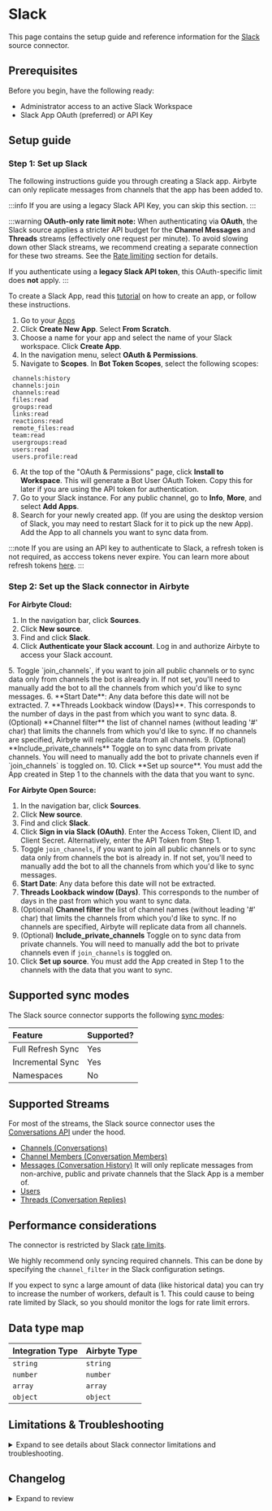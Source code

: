 # Slack

<HideInUI>

This page contains the setup guide and reference information for the [Slack](https://www.slack.com) source connector.

</HideInUI>

## Prerequisites

Before you begin, have the following ready: 

- Administrator access to an active Slack Workspace
- Slack App OAuth (preferred) or API Key

## Setup guide

### Step 1: Set up Slack

The following instructions guide you through creating a Slack app. Airbyte can only replicate messages from channels that the app has been added to.

:::info
If you are using a legacy Slack API Key, you can skip this section.
:::

:::warning
**OAuth-only rate limit note:** When authenticating via **OAuth**, the Slack source applies a stricter API budget for the **Channel Messages** and **Threads** streams (effectively one request per minute). To avoid slowing down other Slack streams, we recommend creating a separate connection for these two streams. See the [Rate limiting](#rate-limiting) section for details.

If you authenticate using a **legacy Slack API token**, this OAuth-specific limit does **not** apply.
:::

To create a Slack App, read this [tutorial](https://api.slack.com/tutorials/tracks/getting-a-token) on how to create an app, or follow these instructions. 

1. Go to your [Apps](https://api.slack.com/apps)
2. Click **Create New App**. Select **From Scratch**.
3. Choose a name for your app and select the name of your Slack workspace. Click **Create App**. 
4. In the navigation menu, select **OAuth & Permissions**.
5. Navigate to **Scopes**. In **Bot Token Scopes**, select the following scopes: 

```
 channels:history
 channels:join
 channels:read
 files:read
 groups:read
 links:read
 reactions:read
 remote_files:read
 team:read
 usergroups:read
 users:read
 users.profile:read
```

6. At the top of the "OAuth & Permissions" page, click **Install to Workspace**. This will generate a Bot User OAuth Token. Copy this for later if you are using the API token for authentication.
7. Go to your Slack instance. For any public channel, go to **Info**, **More**, and select **Add Apps**. 
8. Search for your newly created app. (If you are using the desktop version of Slack, you may need to restart Slack for it to pick up the new App). Add the App to all channels you want to sync data from.

:::note
If you are using an API key to authenticate to Slack, a refresh token is not required, as acccess tokens never expire. You can learn more about refresh tokens [here](https://api.slack.com/authentication/rotation).
:::

### Step 2: Set up the Slack connector in Airbyte

<!-- env:cloud -->

**For Airbyte Cloud:**

1. In the navigation bar, click **Sources**. 
2. Click **New source**.
3. Find and click **Slack**.
4. Click **Authenticate your Slack account**. Log in and authorize Airbyte to access your Slack account.
<FieldAnchor field="join_channels">
5. Toggle `join_channels`, if you want to join all public channels or to sync data only from channels the bot is already in. If not set, you'll need to manually add the bot to all the channels from which you'd like to sync messages.
</FieldAnchor>
<FieldAnchor field="start_date">
6. **Start Date**: Any data before this date will not be extracted.
</FieldAnchor>
<FieldAnchor field="lookback_window">
7. **Threads Lookback window (Days)**. This corresponds to the number of days in the past from which you want to sync data.
</FieldAnchor>
<FieldAnchor field="include_private_channels">
8. (Optional) **Channel filter** the list of channel names (without leading '#' char) that limits the channels from which you'd like to sync. If no channels are specified, Airbyte will replicate data from all channels.
</FieldAnchor>
<FieldAnchor field="include_private_channels">
9. (Optional) **Include_private_channels** Toggle on to sync data from private channels. You will need to manually add the bot to private channels even if `join_channels` is toggled on.
</FieldAnchor>
10. Click **Set up source**. You must add the App created in Step 1 to the channels with the data that you want to sync.
<!-- /env:cloud -->

<!-- env:oss -->

**For Airbyte Open Source:**

1. In the navigation bar, click **Sources**. 
2. Click **New source**.
3. Find and click **Slack**.
4. Click **Sign in via Slack (OAuth)**. Enter the Access Token, Client ID, and Client Secret. Alternatively, enter the API Token from Step 1.
5. Toggle `join_channels`, if you want to join all public channels or to sync data only from channels the bot is already in. If not set, you'll need to manually add the bot to all the channels from which you'd like to sync messages.
6. **Start Date**: Any data before this date will not be extracted.
7. **Threads Lookback window (Days)**. This corresponds to the number of days in the past from which you want to sync data.
8. (Optional) **Channel filter** the list of channel names (without leading '#' char) that limits the channels from which you'd like to sync. If no channels are specified, Airbyte will replicate data from all channels.
9. (Optional) **Include_private_channels** Toggle on to sync data from private channels. You will need to manually add the bot to private channels even if `join_channels` is toggled on.
10. Click **Set up source**. You must add the App created in Step 1 to the channels with the data that you want to sync.
<!-- /env:oss -->

<HideInUI>

## Supported sync modes

The Slack source connector supports the following [sync modes](https://docs.airbyte.com/cloud/core-concepts#connection-sync-modes):

| Feature           | Supported? |
| :---------------- | :--------- |
| Full Refresh Sync | Yes        |
| Incremental Sync  | Yes        |
| Namespaces        | No         |

## Supported Streams

For most of the streams, the Slack source connector uses the [Conversations API](https://api.slack.com/docs/conversations-api) under the hood.

- [Channels \(Conversations\)](https://api.slack.com/methods/conversations.list)
- [Channel Members \(Conversation Members\)](https://api.slack.com/methods/conversations.members)
- [Messages \(Conversation History\)](https://api.slack.com/methods/conversations.history) It will only replicate messages from non-archive, public and private channels that the Slack App is a member of.
- [Users](https://api.slack.com/methods/users.list)
- [Threads \(Conversation Replies\)](https://api.slack.com/methods/conversations.replies)

## Performance considerations

The connector is restricted by Slack [rate limits](https://api.slack.com/docs/rate-limits).

We highly recommend only syncing required channels. This can be done by specifying the `channel_filter` in the Slack configuration setings.

If you expect to sync a large amount of data (like historical data) you can try to increase the number of workers, default is 1. This could cause to being rate limited by Slack, so you should monitor the logs for rate limit errors.

## Data type map

| Integration Type | Airbyte Type |
| :--------------- | :----------- |
| `string`         | `string`     |
| `number`         | `number`     |
| `array`          | `array`      |
| `object`         | `object`     |

## Limitations & Troubleshooting

<details>
<summary>
Expand to see details about Slack connector limitations and troubleshooting.
</summary>

### Connector limitations

#### Rate limiting

Slack has [rate limit restrictions](https://api.slack.com/docs/rate-limits).

###### Rate Limits for Channel Messages and Threads streams: 

**OAuth authentication:** For apps authenticated via OAuth, the connector enforces a stricter budget on:
- [`conversations.replies`](https://api.slack.com/methods/conversations.replies)
- [`conversations.history`](https://api.slack.com/methods/conversations.history)

These two streams are effectively limited to **one request per minute**. Consider creating a **separate connection** for them so other streams (Users, Channels, Channel Members, etc.) are not slowed down.

**Legacy API token authentication:** When using a legacy Slack API token, this OAuth-specific one-per-minute policy does **not** apply; only Slack’s general rate limits apply.

### Troubleshooting

- Check out common troubleshooting issues for the Slack source connector on our Airbyte Forum [here](https://github.com/airbytehq/airbyte/discussions).


</details>

</HideInUI>


## Changelog

<details>
  <summary>Expand to review</summary>

| Version    | Date       | Pull Request                                             | Subject                                                                                                                                                                |
|:-----------|:-----------|:---------------------------------------------------------|:-----------------------------------------------------------------------------------------------------------------------------------------------------------------------|
| 3.0.0      | 2025-09-10 |                                                          | Add migration guide for missing state issue                                                                                                                            |
| 2.2.0      | 2025-09-10 | [66155](https://github.com/airbytehq/airbyte/pull/66155) | Promoting release candidate 2.2.0-rc.7 to a main version.                                                                                                              |
| 2.2.0-rc.7 | 2025-08-21 | [65132](https://github.com/airbytehq/airbyte/pull/65132) | Update API budget to depend on auth method (rate limits apply only with OAuth).                                                                                        |
| 2.2.0-rc.6 | 2025-08-14 | [64553](https://github.com/airbytehq/airbyte/pull/64553) | Add API budget for Threads and Channel Messages streams.                                                                                                               |
| 2.2.0-rc.5 | 2025-08-06 | [64530](https://github.com/airbytehq/airbyte/pull/64530) | Set use_cache = true for Channels and Channel Messages streams.                                                                                                        |
| 2.2.0-rc.4 | 2025-08-04 | [64486](https://github.com/airbytehq/airbyte/pull/64486) | Add backoff strategy for Channels stream.                                                                                                                              |
| 2.2.0-rc.3 | 2025-07-29 | [64107](https://github.com/airbytehq/airbyte/pull/64107) | Add custom partition router.                                                                                                                                           |
| 2.2.0-rc.2 | 2025-07-23 | [63732](https://github.com/airbytehq/airbyte/pull/63732) | Enable progressive rollout.                                                                                                                                            |
| 2.2.0-rc.1 | 2025-07-23 | [63278](https://github.com/airbytehq/airbyte/pull/63278) | Migrate Threads stream to manifest.                                                                                                                                    |
| 2.1.0      | 2025-07-11 | [62930](https://github.com/airbytehq/airbyte/pull/62930) | Promoting release candidate 2.1.0-rc.1 to a main version.                                                                                                              |
| 2.1.0-rc.1 | 2025-07-07 | [62110](https://github.com/airbytehq/airbyte/pull/62110) | Bump cdk v6                                                                                                                                                            |
| 2.0.2      | 2025-07-05 | [62709](https://github.com/airbytehq/airbyte/pull/62709) | Update dependencies                                                                                                                                                    |
| 2.0.1      | 2025-06-28 | [51965](https://github.com/airbytehq/airbyte/pull/51965) | Update dependencies                                                                                                                                                    |
| 2.0.0      | 2025-06-25 | [62055](https://github.com/airbytehq/airbyte/pull/62055) | Add breaking change notification for migrating to the new Slack Marketplace application to retain higher rate limits.                                                  |
| 1.3.2      | 2025-01-11 | [43812](https://github.com/airbytehq/airbyte/pull/43812) | Starting with this version, the Docker image is now rootless. Please note that this and future versions will not be compatible with Airbyte versions earlier than 0.64 |
| 1.3.1      | 2024-07-24 | [42485](https://github.com/airbytehq/airbyte/pull/42485) | Fix MRO error for `IncrementalMessageStream`                                                                                                                           |
| 1.3.0      | 2024-07-17 | [41994](https://github.com/airbytehq/airbyte/pull/41994) | Migrate to CDK v3.5.1                                                                                                                                                  |
| 1.2.0      | 2024-07-16 | [41970](https://github.com/airbytehq/airbyte/pull/41970) | Migrate to CDK v2.4.0                                                                                                                                                  |
| 1.1.13     | 2024-07-13 | [41863](https://github.com/airbytehq/airbyte/pull/41863) | Update dependencies                                                                                                                                                    |
| 1.1.12     | 2024-07-10 | [41485](https://github.com/airbytehq/airbyte/pull/41485) | Update dependencies                                                                                                                                                    |
| 1.1.11     | 2024-07-09 | [41231](https://github.com/airbytehq/airbyte/pull/41231) | Update dependencies                                                                                                                                                    |
| 1.1.10     | 2024-07-06 | [40839](https://github.com/airbytehq/airbyte/pull/40839) | Update dependencies                                                                                                                                                    |
| 1.1.9      | 2024-06-25 | [40347](https://github.com/airbytehq/airbyte/pull/40347) | Update dependencies                                                                                                                                                    |
| 1.1.8      | 2024-06-22 | [40166](https://github.com/airbytehq/airbyte/pull/40166) | Update dependencies                                                                                                                                                    |
| 1.1.7      | 2025-06-14 | [39343](https://github.com/airbytehq/airbyte/pull/39343) | Update state handling for `threads` Python stream                                                                                                                      |
| 1.1.6      | 2024-06-12 | [39132](https://github.com/airbytehq/airbyte/pull/39416) | Respect `include_private_channels` option in `threads` stream                                                                                                          |
| 1.1.5      | 2024-06-10 | [39132](https://github.com/airbytehq/airbyte/pull/39132) | Convert string state to float for `threads` stream                                                                                                                     |
| 1.1.4      | 2024-06-06 | [39271](https://github.com/airbytehq/airbyte/pull/39271) | [autopull] Upgrade base image to v1.2.2                                                                                                                                |
| 1.1.3      | 2024-06-05 | [39121](https://github.com/airbytehq/airbyte/pull/39121) | Change cursor format for `channel_messages` stream to `%s_as_float`                                                                                                    |
| 1.1.2      | 2024-05-23 | [38619](https://github.com/airbytehq/airbyte/pull/38619) | Fix cursor granularity for the `channel_messages` stream                                                                                                               |
| 1.1.1      | 2024-05-02 | [36661](https://github.com/airbytehq/airbyte/pull/36661) | Schema descriptions                                                                                                                                                    |
| 1.1.0      | 2024-04-18 | [37332](https://github.com/airbytehq/airbyte/pull/37332) | Add the capability to sync from private channels                                                                                                                       |
| 1.0.0      | 2024-04-02 | [35477](https://github.com/airbytehq/airbyte/pull/35477) | Migration to low-code CDK                                                                                                                                              |
| 0.4.1      | 2024-03-27 | [36579](https://github.com/airbytehq/airbyte/pull/36579) | Upgrade airbyte-cdk version to emit record counts as floats                                                                                                            |
| 0.4.0      | 2024-03-19 | [36267](https://github.com/airbytehq/airbyte/pull/36267) | Pin airbyte-cdk version to `^0`                                                                                                                                        |
| 0.3.9      | 2024-02-12 | [35157](https://github.com/airbytehq/airbyte/pull/35157) | Manage dependencies with Poetry                                                                                                                                        |
| 0.3.8      | 2024-02-09 | [35131](https://github.com/airbytehq/airbyte/pull/35131) | Fixed the issue when `schema discovery` fails with `502` due to the platform timeout                                                                                   |
| 0.3.7      | 2024-01-10 | [1234](https://github.com/airbytehq/airbyte/pull/1234)   | Prepare for airbyte-lib                                                                                                                                                |
| 0.3.6      | 2023-11-21 | [32707](https://github.com/airbytehq/airbyte/pull/32707) | Threads: do not use client-side record filtering                                                                                                                       |
| 0.3.5      | 2023-10-19 | [31599](https://github.com/airbytehq/airbyte/pull/31599) | Base image migration: remove Dockerfile and use the python-connector-base image                                                                                        |
| 0.3.4      | 2023-10-06 | [31134](https://github.com/airbytehq/airbyte/pull/31134) | Update CDK and remove non iterable return from records                                                                                                                 |
| 0.3.3      | 2023-09-28 | [30580](https://github.com/airbytehq/airbyte/pull/30580) | Add `bot_id` field to threads schema                                                                                                                                   |
| 0.3.2      | 2023-09-20 | [30613](https://github.com/airbytehq/airbyte/pull/30613) | Set default value for channel_filters during discover                                                                                                                  |
| 0.3.1      | 2023-09-19 | [30570](https://github.com/airbytehq/airbyte/pull/30570) | Use default availability strategy                                                                                                                                      |
| 0.3.0      | 2023-09-18 | [30521](https://github.com/airbytehq/airbyte/pull/30521) | Add unexpected fields to streams `channel_messages`, `channels`, `threads`, `users`                                                                                    |
| 0.2.0      | 2023-05-24 | [26497](https://github.com/airbytehq/airbyte/pull/26497) | Fixed `lookback window` value limitations                                                                                                                              |
| 0.1.26     | 2023-05-17 | [26186](https://github.com/airbytehq/airbyte/pull/26186) | Limited the `lookback window` range for input configuration                                                                                                            |
| 0.1.25     | 2023-03-20 | [22889](https://github.com/airbytehq/airbyte/pull/22889) | Specified date formatting in specification                                                                                                                             |
| 0.1.24     | 2023-03-20 | [24126](https://github.com/airbytehq/airbyte/pull/24126) | Increase page size to 1000                                                                                                                                             |
| 0.1.23     | 2023-02-21 | [21907](https://github.com/airbytehq/airbyte/pull/21907) | Do not join channels that not gonna be synced                                                                                                                          |
| 0.1.22     | 2023-01-27 | [22022](https://github.com/airbytehq/airbyte/pull/22022) | Set `AvailabilityStrategy` for streams explicitly to `None`                                                                                                            |
| 0.1.21     | 2023-01-12 | [21321](https://github.com/airbytehq/airbyte/pull/21321) | Retry Timeout error                                                                                                                                                    |
| 0.1.20     | 2022-12-21 | [20767](https://github.com/airbytehq/airbyte/pull/20767) | Update schema                                                                                                                                                          |
| 0.1.19     | 2022-12-01 | [19970](https://github.com/airbytehq/airbyte/pull/19970) | Remove OAuth2.0 broken `refresh_token` support                                                                                                                         |
| 0.1.18     | 2022-09-28 | [17315](https://github.com/airbytehq/airbyte/pull/17315) | Always install latest version of Airbyte CDK                                                                                                                           |
| 0.1.17     | 2022-08-28 | [16085](https://github.com/airbytehq/airbyte/pull/16085) | Increase unit test coverage                                                                                                                                            |
| 0.1.16     | 2022-08-28 | [16050](https://github.com/airbytehq/airbyte/pull/16050) | Fix SATs                                                                                                                                                               |
| 0.1.15     | 2022-03-31 | [11613](https://github.com/airbytehq/airbyte/pull/11613) | Add 'channel_filter' config and improve performance                                                                                                                    |
| 0.1.14     | 2022-01-26 | [9575](https://github.com/airbytehq/airbyte/pull/9575)   | Correct schema                                                                                                                                                         |
| 0.1.13     | 2021-11-08 | [7499](https://github.com/airbytehq/airbyte/pull/7499)   | Remove base-python dependencies                                                                                                                                        |
| 0.1.12     | 2021-10-07 | [6570](https://github.com/airbytehq/airbyte/pull/6570)   | Implement OAuth support with OAuth authenticator                                                                                                                       |
| 0.1.11     | 2021-08-27 | [5830](https://github.com/airbytehq/airbyte/pull/5830)   | Fix sync operations hang forever issue                                                                                                                                 |
| 0.1.10     | 2021-08-27 | [5697](https://github.com/airbytehq/airbyte/pull/5697)   | Fix max retries issue                                                                                                                                                  |
| 0.1.9      | 2021-07-20 | [4860](https://github.com/airbytehq/airbyte/pull/4860)   | Fix reading threads issue                                                                                                                                              |
| 0.1.8      | 2021-07-14 | [4683](https://github.com/airbytehq/airbyte/pull/4683)   | Add float_ts primary key                                                                                                                                               |
| 0.1.7      | 2021-06-25 | [3978](https://github.com/airbytehq/airbyte/pull/3978)   | Release Slack CDK Connector                                                                                                                                            |

</details>
